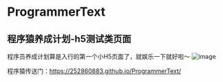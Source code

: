 # ProgrammerText
## 程序猿养成计划-h5测试类页面
程序员养成计划算是入行的第一个小H5页面了，就娱乐一下就好啦～
![image](http://wx2.sinaimg.cn/mw690/a73bc6a1ly1fxli49efp7j23as15vu10.jpg)


程序猿传送门：https://252860883.github.io/ProgrammerText/  
